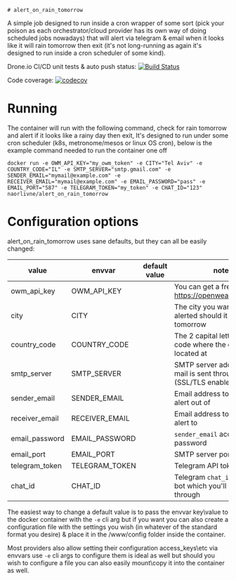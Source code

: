     # alert_on_rain_tomorrow

A simple job designed to run inside a cron wrapper of some sort (pick your poison as each orchestrator/cloud provider has its own way of doing scheduled jobs nowadays) that will alert via telegram & email when it looks like it will rain tomorrow then exit (it's not long-running as again it's designed to run inside a cron scheduler of some kind).

Drone.io CI/CD unit tests & auto push status: [![Build Status](https://cloud.drone.io/api/badges/naorlivne/alert_on_rain_tomorrow/status.svg)](https://cloud.drone.io/naorlivne/alert_on_rain_tommrrow)

Code coverage: [![codecov](https://codecov.io/gh/naorlivne/alert_on_rain_tomorrow/branch/master/graph/badge.svg)](https://codecov.io/gh/naorlivne/alert_on_rain_tomorrow)

# Running

The container will run with the following command, check for rain tomorrow and alert if it looks like a rainy day then exit, It's designed to run under some cron scheduler (k8s, metronome/mesos or linux OS cron), below is the example command needed to run the container one off

```shell
docker run -e OWM_API_KEY="my_owm_token" -e CITY="Tel Aviv" -e COUNTRY_CODE="IL" -e SMTP_SERVER="smtp.gmail.com" -e SENDER_EMAIL="mymail@example.com" -e RECEIVER_EMAIL="mymail@example.com" -e EMAIL_PASSWORD="pass" -e EMAIL_PORT="587" -e TELEGRAM_TOKEN="my_token" -e CHAT_ID="123" naorlivne/alert_on_rain_tomorrow
```

# Configuration options

alert_on_rain_tomorrow uses sane defaults, but they can all be easily changed:

| value                  | envvar                 | default value          | notes                                                                                                  |
|------------------------|------------------------|------------------------|--------------------------------------------------------------------------------------------------------|
|  owm_api_key           | OWM_API_KEY            |                        | You can get a free one at https://openweathermap.org/                                                  |
|  city                  | CITY                   |                        | The city you want to be alerted should it rain tomorrow                                                |
|  country_code          | COUNTRY_CODE           |                        | The 2 capital letters country code where the city is located at                                        |
| smtp_server            | SMTP_SERVER            |                        | SMTP server address which mail is sent through (SSL/TLS enabled)                                       |
| sender_email           | SENDER_EMAIL           |                        | Email address to send the alert out of                                                                 |
| receiver_email         | RECEIVER_EMAIL         |                        | Email address to send the alert to                                                                     |
| email_password         | EMAIL_PASSWORD         |                        | `sender_email` account password                                                                        |
| email_port             | EMAIL_PORT             |                        | SMTP server port                                                                                       |
| telegram_token         | TELEGRAM_TOKEN         |                        | Telegram API token                                                                                     |
| chat_id                | CHAT_ID                |                        | Telegram `chat_id` with the bot which you'll be alerted through                                        |

The easiest way to change a default value is to pass the envvar key\value to the docker container with the `-e` cli arg but if you want you can also create a configuration file with the settings you wish (in whatever of the standard format you desire) & place it in the /www/config folder inside the container.

Most providers also allow setting their configuration access_keys\etc via envvars use `-e` cli args to configure them is ideal as well but should you wish to configure a file you can also easily mount\copy it into the container as well.

